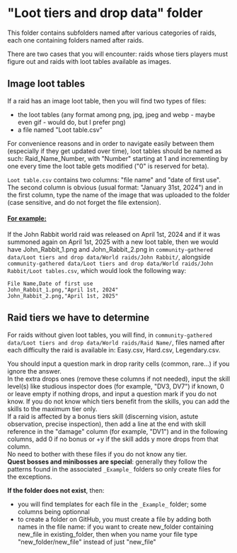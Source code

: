 # "Loot tiers and drop data" folder

This folder contains subfolders named after various categories of raids, each one containing folders named after raids.<br>

There are two cases that you will encounter: raids whose tiers players must figure out and raids with loot tables available as images.

## Image loot tables

If a raid has an image loot table, then you will find two types of files:
* the loot tables (any format among png, jpg, jpeg and webp - maybe even gif - would do, but I prefer png)
* a file named "Loot table.csv"

For convenience reasons and in order to navigate easily between them (especially if they get updated over time), loot tables should be named as such: Raid_Name_Number, with "Number" starting at 1 and incrementing by one every time the loot table gets modified ("0" is reserved for beta).<br>

`Loot table.csv` contains two columns: "file name" and "date of first use". The second column is obvious (usual format: "January 31st, 2024") and in the first column, type the name of the image that was uploaded to the folder (case sensitive, and do not forget the file extension).<br>

#### <ins>For example:</ins> 
If the John Rabbit world raid was released on April 1st, 2024 and if it was summoned again on April 1st, 2025 with a new loot table, then we would have John_Rabbit_1.png and John_Rabbit_2.png in `community-gathered data/Loot tiers and drop data/World raids/John Rabbit/`, alongside `community-gathered data/Loot tiers and drop data/World raids/John Rabbit/Loot tables.csv`, which would look the following way: 
```
File Name,Date of first use
John_Rabbit_1.png,"April 1st, 2024"
John_Rabbit_2.png,"April 1st, 2025"
```

## Raid tiers we have to determine

For raids without given loot tables, you will find, in `community-gathered data/Loot tiers and drop data/World raids/Raid Name/`, files named after each difficulty the raid is available in: Easy.csv, Hard.csv, Legendary.csv.<br>

<!-- continue from here -->
You should input a question mark in drop rarity cells (common, rare...) if you ignore the answer.<br>
In the extra drops ones (remove these columns if not needed), input the skill level(s) like studious inspector does (for example, "DV3, DV7") if known, 0 or leave empty if nothing drops, and input a question mark if you do not know. If you do not know which tiers benefit from the skills, you can add the skills to the maximum tier only.<br>
If a raid is affected by a bonus tiers skill (discerning vision, astute observation, precise inspection), then add a line at the end with skill reference in the "damage" column (for example, "DV1") and in the following columns, add 0 if no bonus or +y if the skill adds y more drops from that column.<br>
No need to bother with these files if you do not know any tier.<br>
**Quest bosses and minibosses are special**: generally they follow the patterns found in the associated `_Example_` folders so only create files for the exceptions.

**If the folder does not exist**, then:
* you will find templates for each file in the `_Example_` folder; some columns being optionnal
* to create a folder on GitHub, you must create a file by adding both names in the file name: if you want to create new_folder containing new_file in existing_folder, then when you name your file type "new_folder/new_file" instead of just "new_file"
